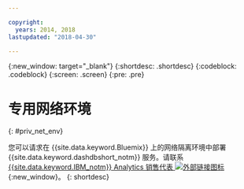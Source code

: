 ```yaml
---

copyright:
  years: 2014, 2018
lastupdated: "2018-04-30"

---
```


<!-- Attribute definitions --> 
{:new_window: target="_blank"}
{:shortdesc: .shortdesc}
{:codeblock: .codeblock}
{:screen: .screen}
{:pre: .pre}

# 专用网络环境
{: #priv_net_env}

您可以请求在 {{site.data.keyword.Bluemix}} 上的网络隔离环境中部署 {{site.data.keyword.dashdbshort_notm}} 服务。请联系 [{{site.data.keyword.IBM_notm}} Analytics 销售代表 ![外部链接图标](../../icons/launch-glyph.svg "外部链接图标")](https://www.ibm.com/connect/ibm/us/en/?lnk=fcw){:new_window}。
{: shortdesc}
